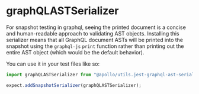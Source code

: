 # graphQLASTSerializer

For snapshot testing in graphql, seeing the printed document is a concise and human-readable approach to validating AST objects. Installing this serializer means that all GraphQL document ASTs will be printed into the snapshot using the `graphql-js` `print` function rather than printing out the entire AST object (which would be the default behavior).

You can use it in your test files like so:

```ts
import graphQLASTSerializer from "@apollo/utils.jest-graphql-ast-serializer";

expect.addSnapshotSerializer(graphQLASTSerializer);
```

